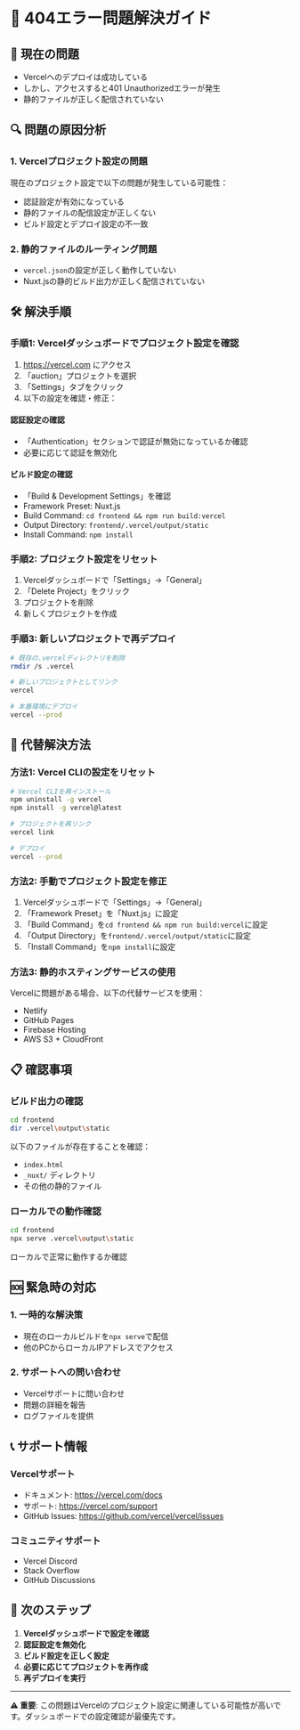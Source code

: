 # 🔧 404エラー問題解決ガイド

## 🚨 現在の問題
- Vercelへのデプロイは成功している
- しかし、アクセスすると401 Unauthorizedエラーが発生
- 静的ファイルが正しく配信されていない

## 🔍 問題の原因分析

### 1. Vercelプロジェクト設定の問題
現在のプロジェクト設定で以下の問題が発生している可能性：
- 認証設定が有効になっている
- 静的ファイルの配信設定が正しくない
- ビルド設定とデプロイ設定の不一致

### 2. 静的ファイルのルーティング問題
- `vercel.json`の設定が正しく動作していない
- Nuxt.jsの静的ビルド出力が正しく配信されていない

## 🛠️ 解決手順

### 手順1: Vercelダッシュボードでプロジェクト設定を確認

1. https://vercel.com にアクセス
2. 「auction」プロジェクトを選択
3. 「Settings」タブをクリック
4. 以下の設定を確認・修正：

#### 認証設定の確認
- 「Authentication」セクションで認証が無効になっているか確認
- 必要に応じて認証を無効化

#### ビルド設定の確認
- 「Build & Development Settings」を確認
- Framework Preset: Nuxt.js
- Build Command: `cd frontend && npm run build:vercel`
- Output Directory: `frontend/.vercel/output/static`
- Install Command: `npm install`

### 手順2: プロジェクト設定をリセット

1. Vercelダッシュボードで「Settings」→「General」
2. 「Delete Project」をクリック
3. プロジェクトを削除
4. 新しくプロジェクトを作成

### 手順3: 新しいプロジェクトで再デプロイ

```bash
# 既存の.vercelディレクトリを削除
rmdir /s .vercel

# 新しいプロジェクトとしてリンク
vercel

# 本番環境にデプロイ
vercel --prod
```

## 🔧 代替解決方法

### 方法1: Vercel CLIの設定をリセット
```bash
# Vercel CLIを再インストール
npm uninstall -g vercel
npm install -g vercel@latest

# プロジェクトを再リンク
vercel link

# デプロイ
vercel --prod
```

### 方法2: 手動でプロジェクト設定を修正
1. Vercelダッシュボードで「Settings」→「General」
2. 「Framework Preset」を「Nuxt.js」に設定
3. 「Build Command」を`cd frontend && npm run build:vercel`に設定
4. 「Output Directory」を`frontend/.vercel/output/static`に設定
5. 「Install Command」を`npm install`に設定

### 方法3: 静的ホスティングサービスの使用
Vercelに問題がある場合、以下の代替サービスを使用：
- Netlify
- GitHub Pages
- Firebase Hosting
- AWS S3 + CloudFront

## 📋 確認事項

### ビルド出力の確認
```bash
cd frontend
dir .vercel\output\static
```

以下のファイルが存在することを確認：
- `index.html`
- `_nuxt/` ディレクトリ
- その他の静的ファイル

### ローカルでの動作確認
```bash
cd frontend
npx serve .vercel\output\static
```

ローカルで正常に動作するか確認

## 🆘 緊急時の対応

### 1. 一時的な解決策
- 現在のローカルビルドを`npx serve`で配信
- 他のPCからローカルIPアドレスでアクセス

### 2. サポートへの問い合わせ
- Vercelサポートに問い合わせ
- 問題の詳細を報告
- ログファイルを提供

## 📞 サポート情報

### Vercelサポート
- ドキュメント: https://vercel.com/docs
- サポート: https://vercel.com/support
- GitHub Issues: https://github.com/vercel/vercel/issues

### コミュニティサポート
- Vercel Discord
- Stack Overflow
- GitHub Discussions

## 🎯 次のステップ

1. **Vercelダッシュボードで設定を確認**
2. **認証設定を無効化**
3. **ビルド設定を正しく設定**
4. **必要に応じてプロジェクトを再作成**
5. **再デプロイを実行**

---

**⚠️ 重要**: この問題はVercelのプロジェクト設定に関連している可能性が高いです。ダッシュボードでの設定確認が最優先です。
